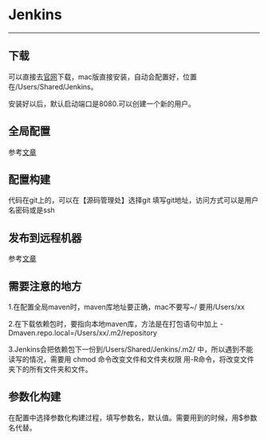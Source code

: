 # Jenkins
---
## 下载
可以直接去[官网](https://jenkins.io/download/)下载，mac版直接安装，自动会配置好，位置在/Users/Shared/Jenkins。

安装好以后，默认启动端口是8080.可以创建一个新的用户。

## 全局配置
参考[文章](https://blog.csdn.net/xlgen157387/article/details/50353317)

## 配置构建
代码在git上的，可以在【源码管理处】选择git
填写git地址，访问方式可以是用户名密码或是ssh

## 发布到远程机器
参考[文章](http://blog.51cto.com/xiong51/2091739)

## 需要注意的地方
1.在配置全局maven时，maven库地址要正确，mac不要写~/ 要用/Users/xx

2.在下载依赖包时，要指向本地maven库，方法是在打包语句中加上 -Dmaven.repo.local=/Users/xx/.m2/repository

3.Jenkins会把依赖包下一份到/Users/Shared/Jenkins/.m2/ 中，所以遇到不能读写的情况，需要用 chmod 命令改变文件和文件夹权限 用-R命令，将改变文件夹下的所有文件夹和文件。

## 参数化构建
在配置中选择参数化构建过程，填写参数名，默认值。需要用到的时候，用$参数名代替。

